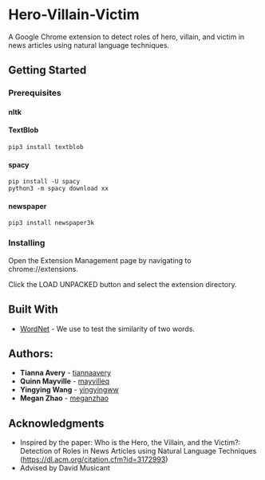 # Hero-Villain-Victim
A Google Chrome extension to detect roles of hero, villain, and victim in news articles using natural language techniques. 

## Getting Started

### Prerequisites
#### nltk
#### TextBlob
```pip3 install textblob```
#### spacy
```
pip install -U spacy
python3 -m spacy download xx
```
#### newspaper 
```pip3 install newspaper3k```
### Installing
Open the Extension Management page by navigating to chrome://extensions.

Click the LOAD UNPACKED button and select the extension directory.


## Built With

* [WordNet](https://wordnet.princeton.edu/) - We use  to test the similarity of two words.

## Authors: 
* **Tianna Avery** - [tiannaavery](https://github.com/tiannaavery)
* **Quinn Mayville** - [mayvilleq](https://github.com/mayvilleq)
* **Yingying Wang** - [yingyingww](https://github.com/yingyingww)
* **Megan Zhao** - [meganzhao](https://github.com/meganzhao)

## Acknowledgments

* Inspired by the paper: Who is the Hero, the Villain, and the Victim?: Detection of Roles in News Articles using Natural Language Techniques (https://dl.acm.org/citation.cfm?id=3172993)
* Advised by David Musicant

